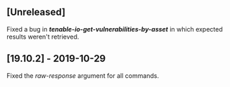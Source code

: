 ## [Unreleased]
Fixed a bug in ***tenable-io-get-vulnerabilities-by-asset*** in which expected results weren't retrieved.

## [19.10.2] - 2019-10-29
Fixed the *raw-response* argument for all commands.
